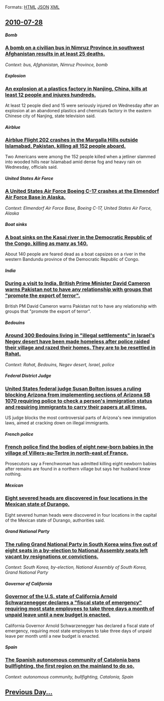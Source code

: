 
Formats: [HTML](2010/07/28/index.html)  [JSON](2010/07/28/index.json)  [XML](2010/07/28/index.xml)  

## [2010-07-28](/news/2010/07/28/index.md)

##### Bomb
### [A bomb on a civilian bus in Nimruz Province in southwest Afghanistan results in at least 25 deaths. ](/news/2010/07/28/a-bomb-on-a-civilian-bus-in-nimruz-province-in-southwest-afghanistan-results-in-at-least-25-deaths.md)
_Context: bus, Afghanistan, Nimruz Province, bomb_

##### Explosion
### [An explosion at a plastics factory in Nanjing, China, kills at least 12 people and injures hundreds. ](/news/2010/07/28/an-explosion-at-a-plastics-factory-in-nanjing-china-kills-at-least-12-people-and-injures-hundreds.md)
At least 12 people died and 15 were seriously injured on Wednesday after an explosion at an abandoned plastics and chemicals factory in the eastern Chinese city of Nanjing, state television said.

##### Airblue
### [Airblue Flight 202 crashes in the Margalla Hills outside Islamabad, Pakistan, killing all 152 people aboard. ](/news/2010/07/28/airblue-flight-202-crashes-in-the-margalla-hills-outside-islamabad-pakistan-killing-all-152-people-aboard.md)
Two Americans were among the 152 people killed when a jetliner slammed into wooded hills near Islamabad amid dense fog and heavy rain on Wednesday, officials said.

##### United States Air Force
### [A United States Air Force Boeing C-17 crashes at the Elmendorf Air Force Base in Alaska. ](/news/2010/07/28/a-united-states-air-force-boeing-c-17-crashes-at-the-elmendorf-air-force-base-in-alaska.md)
_Context: Elmendorf Air Force Base, Boeing C-17, United States Air Force, Alaska_

##### Boat sinks
### [A boat sinks on the Kasai river in the Democratic Republic of the Congo, killing as many as 140. ](/news/2010/07/28/a-boat-sinks-on-the-kasai-river-in-the-democratic-republic-of-the-congo-killing-as-many-as-140.md)
About 140 people are feared dead as a boat capsizes on a river in the western Bandundu province of the Democratic Republic of Congo.

##### India
### [During a visit to India, British Prime Minister David Cameron warns Pakistan not to have any relationship with groups that "promote the export of terror". ](/news/2010/07/28/during-a-visit-to-india-british-prime-minister-david-cameron-warns-pakistan-not-to-have-any-relationship-with-groups-that-promote-the-expo.md)
British PM David Cameron warns Pakistan not to have any relationship with groups that &quot;promote the export of terror&quot;.

##### Bedouins
### [Around 300 Bedouins living in "illegal settlements" in Israel's Negev desert have been made homeless after police raided their village and razed their homes. They are to be resettled in Rahat. ](/news/2010/07/28/around-300-bedouins-living-in-illegal-settlements-in-israel-s-negev-desert-have-been-made-homeless-after-police-raided-their-village-and-r.md)
_Context: Rahat, Bedouins, Negev desert, Israel, police_

##### Federal District Judge
### [United States federal judge Susan Bolton issues a ruling blocking Arizona from implementing sections of Arizona SB 1070 requiring police to check a person's immigration status and requiring immigrants to carry their papers at all times. ](/news/2010/07/28/united-states-federal-judge-susan-bolton-issues-a-ruling-blocking-arizona-from-implementing-sections-of-arizona-sb-1070-requiring-police-to.md)
US judge blocks the most controversial parts of Arizona&#039;s new immigration laws, aimed at cracking down on illegal immigrants.

##### French police
### [French police find the bodies of eight new-born babies in the village of Villers-au-Tertre in north-east of France. ](/news/2010/07/28/french-police-find-the-bodies-of-eight-new-born-babies-in-the-village-of-villers-au-tertre-in-north-east-of-france.md)
Prosecutors say a Frenchwoman has admitted killing eight newborn babies after remains are found in a northern village but says her husband knew nothing.

##### Mexican
### [Eight severed heads are discovered in four locations in the Mexican state of Durango. ](/news/2010/07/28/eight-severed-heads-are-discovered-in-four-locations-in-the-mexican-state-of-durango.md)
Eight severed human heads were discovered in four locations in the capital of the Mexican state of Durango, authorities said.

##### Grand National Party
### [The ruling Grand National Party in South Korea wins five out of eight seats in a by-election to National Assembly seats left vacant by resignations or convictions. ](/news/2010/07/28/the-ruling-grand-national-party-in-south-korea-wins-five-out-of-eight-seats-in-a-by-election-to-national-assembly-seats-left-vacant-by-resig.md)
_Context: South Korea, by-election, National Assembly of South Korea, Grand National Party_

##### Governor of California
### [Governor of the U.S. state of California Arnold Schwarzenegger declares a "fiscal state of emergency" requiring most state employees to take three days a month of unpaid leave until a new budget is enacted. ](/news/2010/07/28/governor-of-the-u-s-state-of-california-arnold-schwarzenegger-declares-a-fiscal-state-of-emergency-requiring-most-state-employees-to-take.md)
California Governor Arnold Schwarzenegger has declared a fiscal state of emergency, requiring most state employees to take three days of unpaid leave per month until a new budget is enacted.

##### Spain
### [The Spanish autonomous community of Catalonia bans bullfighting, the first region on the mainland to do so. ](/news/2010/07/28/the-spanish-autonomous-community-of-catalonia-bans-bullfighting-the-first-region-on-the-mainland-to-do-so.md)
_Context: autonomous community, bullfighting, Catalonia, Spain_

## [Previous Day...](/news/2010/07/27/index.md)

